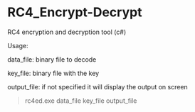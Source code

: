 # RC4_Encrypt-Decrypt
RC4 encryption and decryption tool (c#)
 
Usage: 

data_file: binary file to decode 

key_file: binary file with the key

output_file: if not specified it will display the output on screen


>rc4ed.exe data_file key_file output_file 
